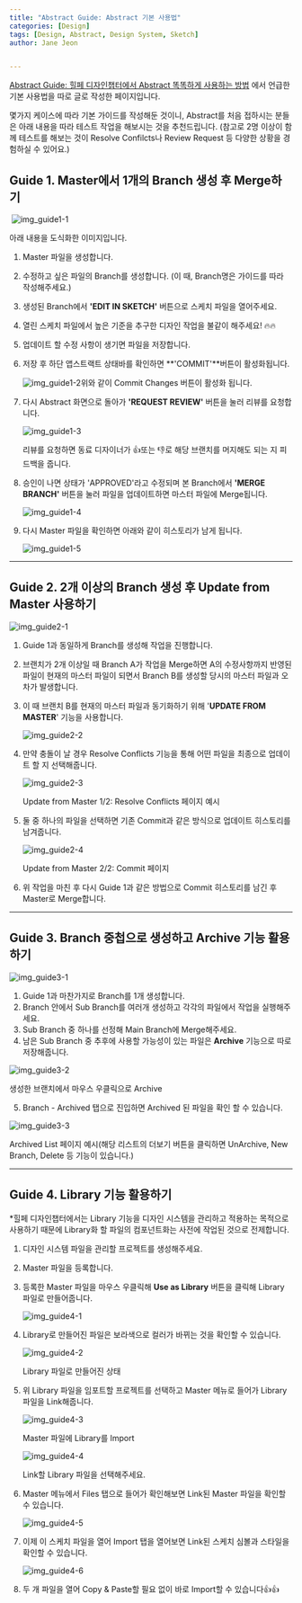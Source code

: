 ```yaml
---
title: "Abstract Guide: Abstract 기본 사용법"
categories: [Design]
tags: [Design, Abstract, Design System, Sketch]
author: Jane Jeon


---
```


<a href="https://healingpaper.github.io/design/2019/07/08/how-to-use-abstract.html" target="_blank">Abstract Guide: 힐페 디자인챕터에서 Abstract 똑똑하게 사용하는 방법</a> 에서 언급한 기본 사용법을 따로 글로 작성한 페이지입니다.

몇가지 케이스에 따라 기본 가이드를 작성해둔 것이니, Abstract를 처음 접하시는 분들은 아래 내용을 따라 테스트 작업을 해보시는 것을 추천드립니다. (참고로 2명 이상이 함께 테스트를 해보는 것이 Resolve Confilcts나 Review Request 등 다양한 상황을 경험하실 수 있어요.)

<div id="guide1">
  <h2 style="font-weight: bold;">
    Guide 1. Master에서 1개의 Branch 생성 후 Merge하기
  </h2>
</div>

​	![img_guide1-1](/assets/images/jane/abstract/guide1/img_guide1-1.png)

아래 내용을 도식화한 이미지입니다.

1. Master 파일을 생성합니다.

2. 수정하고 싶은 파일의 Branch를 생성합니다. (이 때, Branch명은 가이드를 따라 작성해주세요.)

3. 생성된 Branch에서 **'EDIT IN SKETCH'** 버튼으로 스케치 파일을 열어주세요.

4. 열린 스케치 파일에서 높은 기준을 추구한 디자인 작업을 불같이 해주세요! 🔥🔥

5. 업데이트 할 수정 사항이 생기면 파일을 저장합니다.

6. 저장 후 하단 앱스트랙트 상태바를 확인하면 **'COMMIT'**버튼이 활성화됩니다.

   ![img_guide1-2](/assets/images/jane/abstract/guide1/img_guide1-2.png)위와 같이 Commit Changes 버튼이 활성화 됩니다. 

     

7. 다시 Abstract 화면으로 돌아가 **'REQUEST REVIEW'** 버튼을 눌러 리뷰를 요청합니다.

   ![img_guide1-3](/assets/images/jane/abstract/guide1/img_guide1-3.png)

   리뷰를 요청하면 동료 디자이너가 👍또는 👎로 해당 브랜치를 머지해도 되는 지 피드백을 줍니다.  

     

8. 승인이 나면 상태가 'APPROVED'라고 수정되며 본 Branch에서 **'MERGE BRANCH'** 버튼을 눌러 파일을 업데이트하면 마스터 파일에 Merge됩니다.

   ![img_guide1-4](/assets/images/jane/abstract/guide1/img_guide1-4.png)

9. 다시 Master 파일을 확인하면 아래와 같이 히스토리가 남게 됩니다.

   ![img_guide1-5](/assets/images/jane/abstract/guide1/img_guide1-5.png)

<hr>

<div id="guide2">
  <h2 style="font-weight: bold;">
    Guide 2. 2개 이상의 Branch 생성 후 Update from Master 사용하기
  </h2>
</div>

![img_guide2-1](/assets/images/jane/abstract/guide2/img_guide2-1.png)

1. Guide 1과 동일하게 Branch를 생성해 작업을 진행합니다.

2. 브랜치가 2개 이상일 때 Branch A가 작업을 Merge하면 A의 수정사항까지 반영된 파일이 현재의 마스터 파일이 되면서 Branch B를 생성할 당시의 마스터 파일과 오차가 발생합니다.

3. 이 때 브랜치 B를 현재의 마스터 파일과 동기화하기 위해 '**UPDATE FROM MASTER**' 기능을 사용합니다.

   ![img_guide2-2](/assets/images/jane/abstract/guide2/img_guide2-2.png)

4. 만약 충돌이 날 경우 Resolve Conflicts 기능을 통해 어떤 파일을 최종으로 업데이트 할 지 선택해줍니다.

   ![img_guide2-3](/assets/images/jane/abstract/guide2/img_guide2-3.png)

   Update from Master 1/2: Resolve Conflicts 페이지 예시

     

5. 둘 중 하나의 파일을 선택하면 기존 Commit과 같은 방식으로 업데이트 히스토리를 남겨줍니다.

   ![img_guide2-4](/assets/images/jane/abstract/guide2/img_guide2-4.png)

   Update from Master 2/2: Commit 페이지 

     

6. 위 작업을 마친 후 다시 Guide 1과 같은 방법으로 Commit 히스토리를 남긴 후 Master로 Merge합니다.

<hr>

<div id="guide3">
  <h2 style="font-weight: bold;">
    Guide 3. Branch 중첩으로 생성하고 Archive 기능 활용하기
  </h2>
</div>

![img_guide3-1](/assets/images/jane/abstract/guide3/img_guide3-1.png)

1. Guide 1과 마찬가지로 Branch를 1개 생성합니다.
2. Branch 안에서 Sub Branch를 여러개 생성하고 각각의 파일에서 작업을 실행해주세요.
3. Sub Branch 중 하나를 선정해 Main Branch에 Merge해주세요.
4. 남은 Sub Branch 중 추후에 사용할 가능성이 있는 파일은 **Archive** 기능으로 따로 저장해줍니다.

![img_guide3-2](/assets/images/jane/abstract/guide3/img_guide3-2.png)

생성한 브랜치에서 마우스 우클릭으로 Archive

  

5. Branch - Archived 탭으로 진입하면 Archived 된 파일을 확인 할 수 있습니다.

![img_guide3-3](/assets/images/jane/abstract/guide3/img_guide3-3.png)

Archived List 페이지 예시(해당 리스트의 더보기 버튼을 클릭하면 UnArchive, New Branch, Delete 등 기능이 있습니다.)

<hr>

<div id="guide4">
  <h2 style="font-weight: bold;">
    Guide 4. Library 기능 활용하기
  </h2>
</div>

*힐페 디자인챕터에서는 Library 기능을 디자인 시스템을 관리하고 적용하는 목적으로 사용하기 때문에 Library화 할 파일의 컴포넌트화는 사전에 작업된 것으로 전제합니다.

1. 디자인 시스템 파일을 관리할 프로젝트를 생성해주세요.

2. Master 파일을 등록합니다.

3. 등록한 Master 파일을 마우스 우클릭해 **Use as Library** 버튼을 클릭해 Library 파일로 만들어줍니다.

   ![img_guide4-1](/assets/images/jane/abstract/guide4/img_guide4-1.png)

4. Library로 만들어진 파일은 보라색으로 컬러가 바뀌는 것을 확인할 수 있습니다.

   ![img_guide4-2](/assets/images/jane/abstract/guide4/img_guide4-2.png)

   Library 파일로 만들어진 상태

     

5. 위 Library 파일을 임포트할 프로젝트를 선택하고 Master 메뉴로 들어가 Library 파일을 Link해줍니다.

   ![img_guide4-3](/assets/images/jane/abstract/guide4/img_guide4-3.png)

   Master 파일에 Library를 Import

   ![img_guide4-4](/assets/images/jane/abstract/guide4/img_guide4-4.png)

   Link할 Library 파일을 선택해주세요.

     

6. Master 메뉴에서 Files 탭으로 들어가 확인해보면 Link된 Master 파일을 확인할 수 있습니다.

   ![img_guide4-5](/assets/images/jane/abstract/guide4/img_guide4-5.png)

7. 이제 이 스케치 파일을 열어 Import 탭을 열어보면 Link된 스케치 심볼과 스타일을 확인할 수 있습니다.

   ![img_guide4-6](/assets/images/jane/abstract/guide4/img_guide4-6.png)

8. 두 개 파일을 열어 Copy & Paste할 필요 없이 바로 Import할 수 있습니다👍👍
